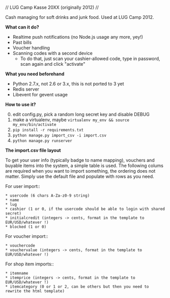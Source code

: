 // LUG Camp Kasse 20XX (originally 2012) //

Cash managing for soft drinks and junk food. Used at LUG Camp 2012.

**What can it do?**

  * Realtime push notifications (no Node.js usage any more, yey!)
  * Past bills
  * Voucher handling
  * Scanning codes with a second device
    * To do that, just scan your cashier-allowed code, type in password, scan again and click "activate"

**What you need beforehand**

  * Python 2.7.x, not 2.6 or 3.x, this is not ported to 3 yet
  * Redis server
  * Libevent for gevent usage

**How to use it?**

  0. edit config.py, pick a random long secret key and disable DEBUG
  1. make a virtualenv, maybe
  ``virtualenv my_env && source my_env/bin/activate``
  2. ``pip install -r requirements.txt``
  3. ``python manage.py import_csv -i import.csv``
  4. ``python manage.py runserver``

**The import.csv file layout**

  To get your user info (typically badge to name mapping), vouchers and buyable items into the system, a simple table is used. The following colums are required when you want to import something, the ordering does not matter. Simply use the default file and populate with rows as you need.

  For user import::

    * usercode (6 chars A-Za-z0-9 string)
    * name
    * lug
    * cashier (1 or 0, if the usercode should be able to login with shared secret)
    * initialcredit (integers -> cents, format in the template to EUR/USD/whatever !)
    * blocked (1 or 0)

  For voucher import::

    * vouchercode
    * vouchervalue (integers -> cents, format in the template to EUR/USD/whatever !)

  For shop item imports::

    * itemname
    * itemprice (integers -> cents, format in the template to EUR/USD/whatever !)
    * itemcategory (0 or 1 or 2, can be others but then you need to rewrite the html template)
